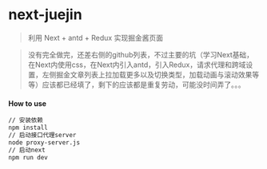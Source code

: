 # next-juejin

> 利用 Next + antd + Redux 实现掘金酱页面

> 没有完全做完，还差右侧的github列表，不过主要的坑（学习Next基础，在Next内使用css，在Next内引入antd，引入Redux，请求代理和跨域设置，左侧掘金文章列表上拉加载更多以及切换类型，加载动画与滚动效果等等）应该都已经填了，剩下的应该都是重复劳动，可能没时间弄了。。。



#### How to use

```bash
// 安装依赖
npm install
// 启动接口代理server
node proxy-server.js
// 启动next
npm run dev
```

